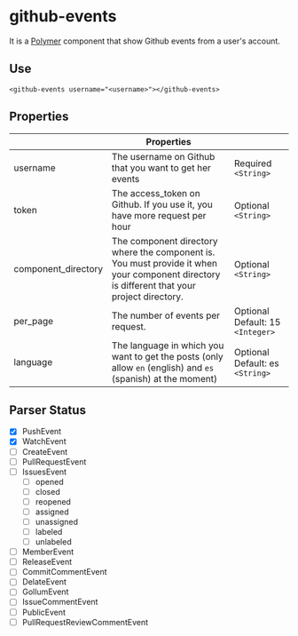 # github-events

It is a [Polymer](https://www.polymer-project.org/1.0/) component that show Github events from a user's account.

## Use
`<github-events username="<username>"></github-events>`

## Properties

|                     | Properties                                                                                                                                   |                                   |
|---------------------|---------------------------------------------------------------------------------------------------------------------------------------------|-----------------------------------|
| username            | The username on Github that you want to get her events                                                                                      | Required  `<String>`                |
| token               | The access_token on Github. If you use it, you have more request per hour                                                                   | Optional `<String>`               |
| component_directory | The component directory where the component is. You must provide it when your component directory is different that your project directory. | Optional `<String>`               |
| per_page            | The number of events per request.                                                                                                           | Optional Default: 15  `<Integer>` |
| language            | The language in which you want to get the posts (only allow `en` (english) and `es` (spanish) at the moment)                                | Optional Default: es `<String>`   |

## Parser Status

- [x] PushEvent
- [x] WatchEvent
- [ ] CreateEvent
- [ ] PullRequestEvent
- [ ] IssuesEvent
  - [ ] opened
  - [ ] closed
  - [ ] reopened
  - [ ] assigned
  - [ ] unassigned
  - [ ] labeled
  - [ ] unlabeled
- [ ] MemberEvent
- [ ] ReleaseEvent
- [ ] CommitCommentEvent
- [ ] DelateEvent
- [ ] GollumEvent
- [ ] IssueCommentEvent
- [ ] PublicEvent
- [ ] PullRequestReviewCommentEvent
